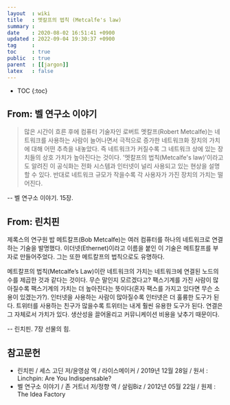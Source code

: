 ```yaml
---
layout  : wiki
title   : 멧칼프의 법칙 (Metcalfe's law)
summary : 
date    : 2020-08-02 16:51:41 +0900
updated : 2022-09-04 19:30:37 +0900
tag     : 
toc     : true
public  : true
parent  : [[jargon]]
latex   : false
---
```

* TOC
{:toc}

## From: 벨 연구소 이야기

> 많은 시간이 흐른 후에 컴퓨터 기술자인 로버트 멧칼프(Robert Metcalfe)는 네트워크를 사용하는 사람이 늘어나면서
극적으로 증가한 네트워크화 장치의 가치에 대해 어떤 추측을 내놓았다.
즉 네트워크가 커질수록 그 네트워크 상에 있는 장치들의 상호 가치가 높아진다는 것이다.
'멧칼프의 법칙(Metcalfe's law)'이라고도 알려진 이 공식화는 전화 시스템과 인터넷이 널리 사용되고 있는 현상을 설명할 수 있다.
반대로 네트워크 규모가 작을수록 각 사용자가 가진 장치의 가치는 떨어진다.
>
-- 벨 연구소 이야기. 15장.

## From: 린치핀

>
제록스의 연구원 밥 메트칼프(Bob Metcalfe)는 여러 컴퓨터를 하나의 네트워크로 연결하는 기술을 발명했다.
이더넷(Ethernet)이라고 이름을 붙인 이 기술은 메트칼프를 부자로 만들어주었다.
그는 또한 메트칼프의 법칙으로도 유명하다.
>
메트칼프의 법칙(Metcalfe’s Law)이란 네트워크의 가치는 네트워크에 연결된 노드의 수를 제곱한 것과 같다는 것이다.
무슨 말인지 모르겠다고?
팩스기계를 가진 사람이 많아질수록 팩스기계의 가치는 더 높아진다는 뜻이다(혼자 팩스를 가지고 있다면 무슨 소용이 있겠는가?).
인터넷을 사용하는 사람이 많아질수록 인터넷은 더 훌륭한 도구가 된다.
트위터를 사용하는 친구가 많을수록 트위터는 내게 훨씬 유용한 도구가 된다.
연결은 그 자체로서 가치가 있다.
생산성을 끌어올리고 커뮤니케이션 비용을 낮추기 때문이다.
>
-- 린치핀. 7장 선물의 힘.

## 참고문헌

- 린치핀 / 세스 고딘 저/윤영삼 역 / 라이스메이커 / 2019년 12월 28일 / 원서 : Linchpin: Are You Indispensable?
- 벨 연구소 이야기 / 존 거트너 저/정향 역 / 살림Biz / 2012년 05월 22일 / 원제 : The Idea Factory

